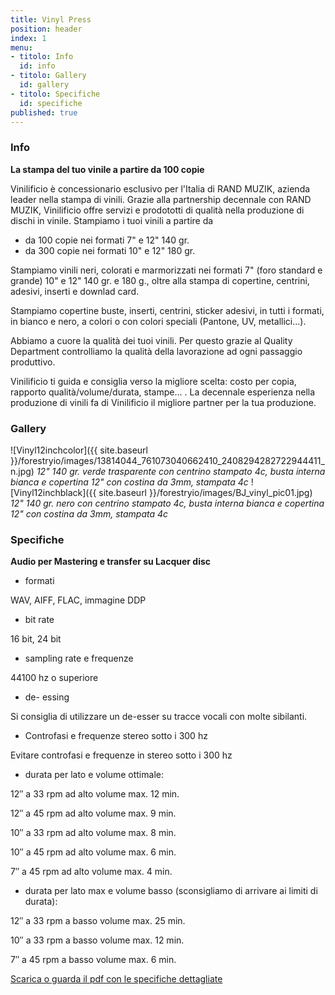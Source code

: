```yaml
---
title: Vinyl Press
position: header
index: 1
menu:
- titolo: Info
  id: info
- titolo: Gallery
  id: gallery
- titolo: Specifiche
  id: specifiche
published: true
---
```

### Info

__La stampa del tuo vinile a partire da 100 copie__

Vinilificio è concessionario esclusivo per l'Italia di RAND MUZIK, azienda leader nella stampa di vinili. Grazie alla partnership decennale con RAND MUZIK, Vinilificio offre servizi e prodototti di qualità nella produzione di dischi in vinile.
Stampiamo i tuoi vinili a partire da 

* da 100 copie nei formati 7" e 12" 140 gr. 
* da 300 copie nei formati 10" e 12" 180 gr.

Stampiamo vinili neri, colorati e marmorizzati nei formati 7" (foro standard e grande) 10" e 12" 140 gr. e 180 g., oltre alla stampa di copertine, centrini, adesivi, inserti e downlad card.

Stampiamo copertine buste, inserti, centrini, sticker adesivi, in tutti i formati, in bianco e nero, a colori o con colori speciali (Pantone, UV, metallici...).

Abbiamo a cuore la qualità dei tuoi vinili. Per questo grazie al Quality Department controlliamo la qualità della lavorazione ad ogni passaggio produttivo.

Vinilificio ti guida e consiglia verso la migliore scelta: costo per copia, rapporto qualità/volume/durata, stampe... . La decennale esperienza nella produzione di vinili fa di Vinilificio il migliore partner per la tua produzione.


### Gallery

![Vinyl12inchcolor]({{ site.baseurl }}/forestryio/images/13814044_761073040662410_2408294282722944411_n.jpg)
_12" 140 gr. verde trasparente con centrino stampato 4c, busta interna bianca e copertina 12" con costina da 3mm, stampata 4c_
![Vinyl12inchblack]({{ site.baseurl }}/forestryio/images/BJ_vinyl_pic01.jpg)
_12" 140 gr. nero con centrino stampato 4c, busta interna bianca e copertina 12" con costina da 3mm, stampata 4c_

### Specifiche
__Audio per Mastering e transfer su Lacquer disc__

* formati

WAV, AIFF, FLAC, immagine DDP

* bit rate

16 bit, 24 bit

* sampling rate e frequenze

44100 hz o superiore

* de- essing

Si consiglia di utilizzare un de-esser su tracce vocali con molte sibilanti.

* Controfasi e frequenze stereo sotto i 300 hz

Evitare controfasi e frequenze in stereo sotto i 300 hz

* durata per lato e volume ottimale:

12″ a 33 rpm ad alto volume max. 12 min.

12″ a 45 rpm ad alto volume max. 9 min.

10″ a 33 rpm ad alto volume max. 8 min.

10″ a 45 rpm ad alto volume max. 6 min.

7″ a 45 rpm ad alto volume max. 4 min.

* durata per lato max e volume basso (sconsigliamo di arrivare ai limiti di durata):

12″ a 33 rpm a basso volume max. 25 min.

10″ a 33 rpm a basso volume max. 12 min.

7″ a 45 rpm a basso volume max. 6 min.



[Scarica o guarda il pdf con le specifiche dettagliate](https://dl.dropboxusercontent.com/u/6988499/Specifiche%20Rand%20_%20Ita/Specifiche%20Audio%20per%20vinili.pdf)
